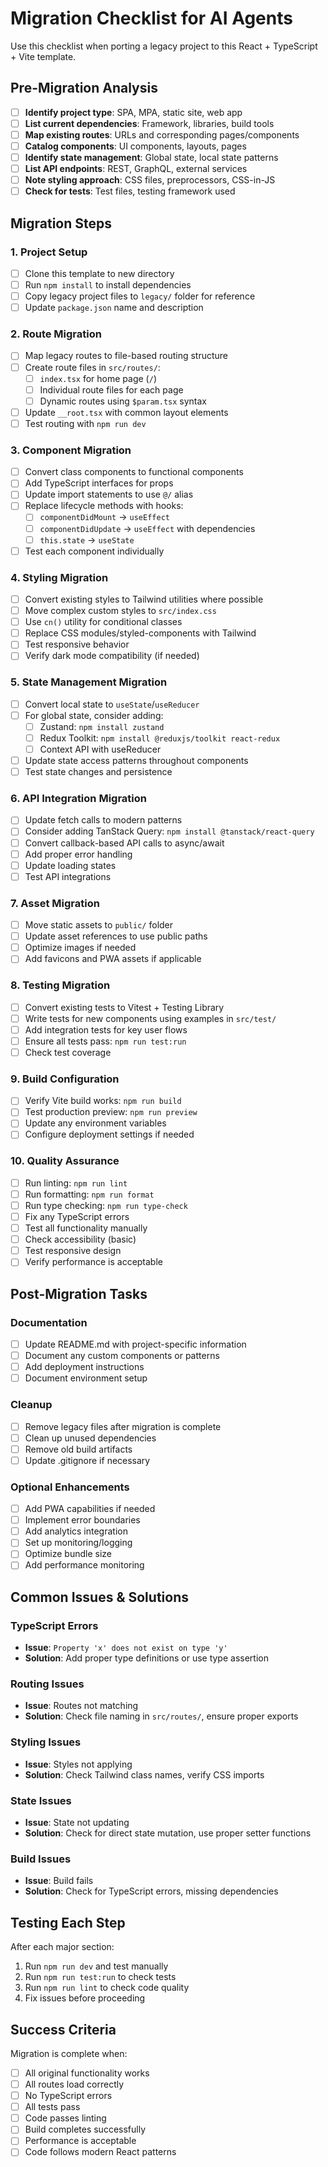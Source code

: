 # Migration Checklist for AI Agents

Use this checklist when porting a legacy project to this React + TypeScript + Vite template.

## Pre-Migration Analysis

- [ ] **Identify project type**: SPA, MPA, static site, web app
- [ ] **List current dependencies**: Framework, libraries, build tools
- [ ] **Map existing routes**: URLs and corresponding pages/components  
- [ ] **Catalog components**: UI components, layouts, pages
- [ ] **Identify state management**: Global state, local state patterns
- [ ] **List API endpoints**: REST, GraphQL, external services
- [ ] **Note styling approach**: CSS files, preprocessors, CSS-in-JS
- [ ] **Check for tests**: Test files, testing framework used

## Migration Steps

### 1. Project Setup
- [ ] Clone this template to new directory
- [ ] Run `npm install` to install dependencies
- [ ] Copy legacy project files to `legacy/` folder for reference
- [ ] Update `package.json` name and description

### 2. Route Migration
- [ ] Map legacy routes to file-based routing structure
- [ ] Create route files in `src/routes/`:
  - [ ] `index.tsx` for home page (`/`)
  - [ ] Individual route files for each page
  - [ ] Dynamic routes using `$param.tsx` syntax
- [ ] Update `__root.tsx` with common layout elements
- [ ] Test routing with `npm run dev`

### 3. Component Migration  
- [ ] Convert class components to functional components
- [ ] Add TypeScript interfaces for props
- [ ] Update import statements to use `@/` alias
- [ ] Replace lifecycle methods with hooks:
  - [ ] `componentDidMount` → `useEffect`
  - [ ] `componentDidUpdate` → `useEffect` with dependencies
  - [ ] `this.state` → `useState`
- [ ] Test each component individually

### 4. Styling Migration
- [ ] Convert existing styles to Tailwind utilities where possible
- [ ] Move complex custom styles to `src/index.css`
- [ ] Use `cn()` utility for conditional classes
- [ ] Replace CSS modules/styled-components with Tailwind
- [ ] Test responsive behavior
- [ ] Verify dark mode compatibility (if needed)

### 5. State Management Migration
- [ ] Convert local state to `useState`/`useReducer`
- [ ] For global state, consider adding:
  - [ ] Zustand: `npm install zustand`
  - [ ] Redux Toolkit: `npm install @reduxjs/toolkit react-redux`
  - [ ] Context API with useReducer
- [ ] Update state access patterns throughout components
- [ ] Test state changes and persistence

### 6. API Integration Migration
- [ ] Update fetch calls to modern patterns
- [ ] Consider adding TanStack Query: `npm install @tanstack/react-query`
- [ ] Convert callback-based API calls to async/await
- [ ] Add proper error handling
- [ ] Update loading states
- [ ] Test API integrations

### 7. Asset Migration
- [ ] Move static assets to `public/` folder
- [ ] Update asset references to use public paths
- [ ] Optimize images if needed
- [ ] Add favicons and PWA assets if applicable

### 8. Testing Migration
- [ ] Convert existing tests to Vitest + Testing Library
- [ ] Write tests for new components using examples in `src/test/`
- [ ] Add integration tests for key user flows
- [ ] Ensure all tests pass: `npm run test:run`
- [ ] Check test coverage

### 9. Build Configuration
- [ ] Verify Vite build works: `npm run build`
- [ ] Test production preview: `npm run preview`
- [ ] Update any environment variables
- [ ] Configure deployment settings if needed

### 10. Quality Assurance
- [ ] Run linting: `npm run lint`
- [ ] Run formatting: `npm run format`
- [ ] Run type checking: `npm run type-check`
- [ ] Fix any TypeScript errors
- [ ] Test all functionality manually
- [ ] Check accessibility (basic)
- [ ] Test responsive design
- [ ] Verify performance is acceptable

## Post-Migration Tasks

### Documentation
- [ ] Update README.md with project-specific information
- [ ] Document any custom components or patterns
- [ ] Add deployment instructions
- [ ] Document environment setup

### Cleanup
- [ ] Remove legacy files after migration is complete
- [ ] Clean up unused dependencies
- [ ] Remove old build artifacts
- [ ] Update .gitignore if necessary

### Optional Enhancements
- [ ] Add PWA capabilities if needed
- [ ] Implement error boundaries
- [ ] Add analytics integration
- [ ] Set up monitoring/logging
- [ ] Optimize bundle size
- [ ] Add performance monitoring

## Common Issues & Solutions

### TypeScript Errors
- **Issue**: `Property 'x' does not exist on type 'y'`
- **Solution**: Add proper type definitions or use type assertion

### Routing Issues  
- **Issue**: Routes not matching
- **Solution**: Check file naming in `src/routes/`, ensure proper exports

### Styling Issues
- **Issue**: Styles not applying
- **Solution**: Check Tailwind class names, verify CSS imports

### State Issues
- **Issue**: State not updating
- **Solution**: Check for direct state mutation, use proper setter functions

### Build Issues
- **Issue**: Build fails
- **Solution**: Check for TypeScript errors, missing dependencies

## Testing Each Step

After each major section:
1. Run `npm run dev` and test manually
2. Run `npm run test:run` to check tests  
3. Run `npm run lint` to check code quality
4. Fix issues before proceeding

## Success Criteria

Migration is complete when:
- [ ] All original functionality works
- [ ] All routes load correctly
- [ ] No TypeScript errors
- [ ] All tests pass
- [ ] Code passes linting
- [ ] Build completes successfully
- [ ] Performance is acceptable
- [ ] Code follows modern React patterns
